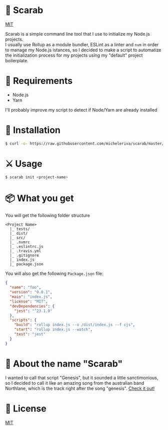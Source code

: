 # 🌺 Scarab

[MIT](https://img.shields.io/badge/license-MIT-blue.svg)

Scarab is a simple command line tool that I use to initialize my Node.js projects. <br />
I usually use Rollup as a module bundler, ESLint as a linter and `nvm` in order to manage my Node.js istances, so I decided to make a script to automatize the initialization process for my projects using my "default" project boilerplate.

# 🔮 Requirements

- Node.js
- Yarn

I'll probably improve my script to detect if Node/Yarn are already installed

# 💾 Installation

```sh
$ curl -o- https://raw.githubusercontent.com/micheleriva/scarab/master/install.sh | bash
```

# ⚔️ Usage

```sh
$ scarab init <project-name>
```

# 📦 What you get

You will get the following folder structure

```
<Project Name>
  |_ tests/
  |_ dist/
  |_ src/
  |_ .nvmrc
  |_ .eslintrc.js
  |_ .travis.yml
  |_ .gitignore
  |_ index.js
  |_ package.json
```

You will also get the following `Package.json` file:

```json
{
  "name": "foo",
  "version": "0.0.1",
  "main": "index.js",
  "license": "MIT",
  "devDependencies": {
    "jest": "^23.1.0"
  },
  "scripts": {
    "build": "rollup index.js --o /dist/index.js --f cjs",
    "start": "rollup index.js --watch",
    "test": "jest"
  }
}
```

# 👾 About the name "Scarab"

I wanted to call that script "Genesis", but it sounded a little sanctimonious, so I decided to call it like an amazing song from the australian band Northlane, which is the track right after the song "genesis". [Check it out!](https://www.youtube.com/watch?v=2wO6NQz7ylc)

# 📜 License
[MIT](/LICENSE.md)
